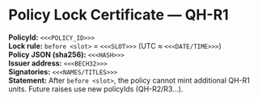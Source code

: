 # Policy Lock Certificate — QH-R1

**PolicyId:** `<<<POLICY_ID>>>`  
**Lock rule:** `before <slot>` = `<<<SLOT>>>` (UTC ≈ `<<<DATE/TIME>>>`)  
**Policy JSON (sha256):** `<<<HASH>>>`  
**Issuer address:** `<<<BECH32>>>`  
**Signatories:** `<<<NAMES/TITLES>>>`  
**Statement:** After `before <slot>`, the policy cannot mint additional QH-R1 units. Future raises use new policyIds (QH-R2/R3…).
